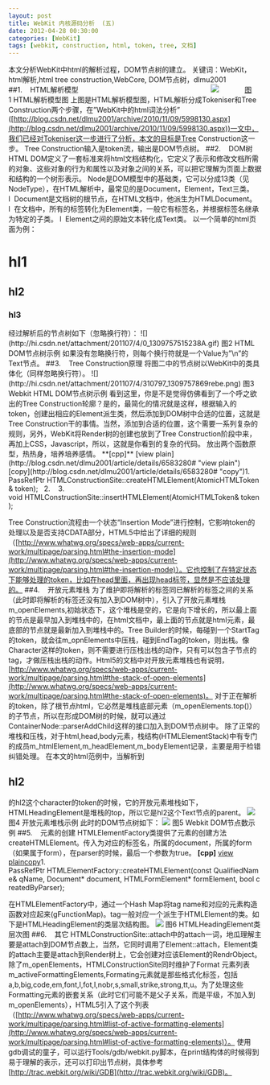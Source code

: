 ```yaml
---
layout: post
title: WebKit 内核源码分析  (五)
date: 2012-04-28 00:30:00
categories: [WebKit]
tags: [webkit, construction, html, token, tree, 文档]
---
```

本文分析WebKit中html的解析过程，DOM节点树的建立。
关键词：WebKit，html解析,html
 tree construction,WebCore,
DOM节点树，dlmu2001
##1.    HTML解析模型
                                                                  ![](http://hi.csdn.net/attachment/201107/4/0_1309757301Zgj3.gif)             [图]()1 HTML解析模型图
上图是HTML解析模型图，HTML解析分成Tokeniser和Tree
 Construction两个步骤，在”WebKit中的html词法分析”
([http://blog.csdn.net/dlmu2001/archive/2010/11/09/5998130.aspx](http://blog.csdn.net/dlmu2001/archive/2010/11/09/5998130.aspx))一文中，我们已经对Tokeniser这一步进行了分析，本文的目标是Tree
 Construction这一步。
Tree Construction输入是token流，输出是DOM节点树。
##2.    DOM树
HTML DOM定义了一套标准来将html文档结构化，它定义了表示和修改文档所需的对象、这些对象的行为和属性以及对象之间的关系，可以把它理解为页面上数据和结构的一个树形表示。
Node是DOM模型中的基础类，它可以分成13类（见NodeType），在HTML解析中，最常见的是Document，Element，Text三类。
l  Document是文档树的根节点，在HTML文档中，他派生为HTMLDocument。
l  在文档中，所有的标签转化为Element类，一般它有标签名，并根据标签名继承为特定的子类。
l  Element之间的原始文本转化成Text类。
以一个简单的html页面为例：
<html>
<head>
<title>test</title>
</head>
<body>
<h1>hl1</h1>
<h2>hl2</h2>
<h3>hl3</h3>
</body>
</html>
经过解析后的节点树如下（忽略换行符）：
![](http://hi.csdn.net/attachment/201107/4/0_1309757515238A.gif)
图2 HTML DOM节点树示例
如果没有忽略换行符，则每个换行符就是一个Value为”\n”的Text节点。
##3.    Tree Construction原理
将图二中的节点树以WebKit中的类具体化（同样忽略换行符）。
![](http://hi.csdn.net/attachment/201107/4/310797_1309757869rebe.png)
图3 Webkit HTML DOM节点树示例
看到这里，你是不是觉得仿佛看到了一个呼之欲出的Tree Construction轮廓？是的，最简化的情况就是这样，根据输入的token，创建出相应的Element派生类，然后添加到DOM树中合适的位置，这就是Tree
 Construction干的事情。当然，添加到合适的位置，这个需要一系列复杂的规则，另外，WebKit将Render树的创建也放到了Tree
 Construction阶段中来，再加上CSS，Javascript，所以，这就是你看到的复杂的代码。
放出两个函数原型，热热身，培养培养感情。
**[cpp]** [view
 plain](http://blog.csdn.net/dlmu2001/article/details/6583280# "view plain")[copy](http://blog.csdn.net/dlmu2001/article/details/6583280# "copy")1. PassRefPtr<Element> HTMLConstructionSite::createHTMLElement(AtomicHTMLToken& token);  
2.   
3. void HTMLConstructionSite::insertHTMLElement(AtomicHTMLToken& token);<span style="color:#595959;FONT-SIZE: 12pt"> </span>  

Tree Construction流程由一个状态“Insertion Mode”进行控制，它影响token的处理以及是否支持CDATA部分，HTML5中给出了详细的规则（[http://www.whatwg.org/specs/web-apps/current-work/multipage/parsing.html#the-insertion-mode](http://www.whatwg.org/specs/web-apps/current-work/multipage/parsing.html#the-insertion-mode)）。它也控制了在特定状态下能够处理的token，比如在head里面，再出现head标签，显然是不应该处理的。
##4.    开放元素堆栈
为了维护即将解析的标签同已解析的标签之间的关系（此时即将解析的标签还没有加入到DOM树中），引入了开放元素堆栈m_openElements,初始状态下，这个堆栈是空的，它是向下增长的，所以最上面的节点是最早加入到堆栈中的，在html文档中，最上面的节点就是html元素，最底部的节点就是最新加入到堆栈中的。Tree
 Builder的时候，每碰到一个StartTag的token，就会往m_opnElements中压栈，碰到EndTag的token，则出栈。像Character这样的token，则不需要进行压栈出栈的动作，只有可以包含子节点的tag，才做压栈出栈的动作。Html5的文档中对开放元素堆栈也有说明，[http://www.whatwg.org/specs/web-apps/current-work/multipage/parsing.html#the-stack-of-open-elements](http://www.whatwg.org/specs/web-apps/current-work/multipage/parsing.html#the-stack-of-open-elements)。
对于正在解析的token，除了根节点html，它必然是堆栈底部元素（m_openElements.top()）的子节点，所以在形成DOM树的时候，就可以通过ContainerNode::parserAddChild这样的接口加入到DOM节点树中。
除了正常的堆栈和压栈，对于html,head,body元素，栈结构(HTMLElementStack)中有专门的成员m_htmlElement,m_headElement,m_bodyElement记录，主要是用于检错纠错处理。
在本文的html范例中，当解析到<h2>hl2</h2>的hl2这个character的token的时候，它的开放元素堆栈如下，HTMLHeadingElement是堆栈的top，所以它是hl2这个Text节点的parent。
![](http://hi.csdn.net/attachment/201107/4/310797_1309758154BdFB.png)
图4 开放元素堆栈示例
此时的DOM节点树如下：
![](http://hi.csdn.net/attachment/201107/4/0_1309758057PzPp.gif)
图5 Webkit DOM节点数示例
##5.    元素的创建
HTMLElementFactory类提供了元素的创建方法createHTMLElement。传入为对应的标签名，所属的document，所属的form（如果属于form），在parser的时候，最后一个参数为true。
**[cpp]** [view
 plain](http://blog.csdn.net/dlmu2001/article/details/6583280# "view plain")[copy](http://blog.csdn.net/dlmu2001/article/details/6583280# "copy")1. PassRefPtr<HTMLElement> HTMLElementFactory::createHTMLElement(const QualifiedName& qName, Document* document, HTMLFormElement* formElement, bool createdByParser);  

在HTMLElementFactory中，通过一个Hash Map将tag
 name和对应的元素构造函数对应起来(gFunctionMap)。tag一般对应一个派生于HTMLElement的类。如下是HTMLHeadingElement的类层次结构图。
![](http://hi.csdn.net/attachment/201107/4/310797_1309758276s291.png)
图6 HTMLHeadingElement类层次图
##6.    其它
HTMLConstructionSite::attach中的attach一词，地瓜理解主要是attach到DOM节点数上，当然，它同时调用了Element::attach，Element类的attach主要是attach到Render树上，它会创建对应该Element的RendrObject。
除了m_openElements，HTMLConstructionSite同时维护了Format 元素列表m_activeFormattingElements,Formating元素就是那些格式化标签，包括a,b,big,code,em,font,I,fot,I,nobr,s,small,strike,strong,tt,u。为了处理这些Formatting元素的嵌套关系（此时它们可能不是父子关系，而是平级，不加入到m_openElements），HTML5引入了这个列表（[http://www.whatwg.org/specs/web-apps/current-work/multipage/parsing.html#list-of-active-formatting-elements](http://www.whatwg.org/specs/web-apps/current-work/multipage/parsing.html#list-of-active-formatting-elements)）。
使用gdb调试的童子，可以运行Tools/gdb/webkit.py脚本，在print结构体的时候得到易于理解的表示，还可以打印出节点树，具体参考[http://trac.webkit.org/wiki/GDB](http://trac.webkit.org/wiki/GDB)。
